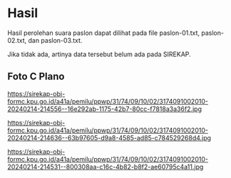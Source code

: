 # Hasil

Hasil perolehan suara paslon dapat dilihat pada file paslon-01.txt, paslon-02.txt, dan paslon-03.txt.

Jika tidak ada, artinya data tersebut belum ada pada SIREKAP.

## Foto C Plano

https://sirekap-obj-formc.kpu.go.id/a41a/pemilu/ppwp/31/74/09/10/02/3174091002010-20240214-214556--16e292ab-1175-42b7-80cc-f7818a3a36f2.jpg

https://sirekap-obj-formc.kpu.go.id/a41a/pemilu/ppwp/31/74/09/10/02/3174091002010-20240214-214636--63b97605-d9a8-4585-ad85-c784529268d4.jpg

https://sirekap-obj-formc.kpu.go.id/a41a/pemilu/ppwp/31/74/09/10/02/3174091002010-20240214-214531--800308aa-c16c-4b82-b8f2-ae60795c4a11.jpg
